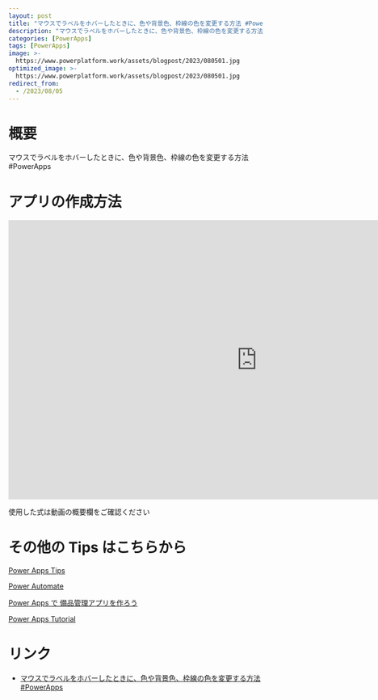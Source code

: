 ```yaml
---
layout: post
title: "マウスでラベルをホバーしたときに、色や背景色、枠線の色を変更する方法 #PowerApps"
description: "マウスでラベルをホバーしたときに、色や背景色、枠線の色を変更する方法 #PowerAppsを動画で分かりやすく解説"
categories: [PowerApps]
tags: [PowerApps]
image: >-
  https://www.powerplatform.work/assets/blogpost/2023/080501.jpg
optimized_image: >-
  https://www.powerplatform.work/assets/blogpost/2023/080501.jpg
redirect_from:
  - /2023/08/05
---
```



#  概要

マウスでラベルをホバーしたときに、色や背景色、枠線の色を変更する方法 #PowerApps


# アプリの作成方法

<iframe width="983" height="553" src="https://www.youtube.com/embed/K1lzQ9zuENE" title="YouTube video player" frameborder="0" allow="accelerometer; autoplay; clipboard-write; encrypted-media; gyroscope; picture-in-picture" allowfullscreen></iframe>


使用した式は動画の概要欄をご確認ください


# その他の Tips はこちらから

[Power Apps Tips](https://www.youtube.com/watch?v=VrAQf3JQ7yM&list=PLVhFi1fb3DqakSLVMn22DDcySXh9jtzi- )


[Power Automate](https://www.youtube.com/watch?v=-YnJYT0ASEM&list=PLVhFi1fb3Dqbzic6GieqnLFgD3aTj-eHA)


[Power Apps で 備品管理アプリを作ろう](https://www.youtube.com/playlist?list=PLVhFi1fb3DqZM3HKb8Hea6XEL96990Fyn)


[Power Apps Tutorial](https://www.youtube.com/playlist?list=PLVhFi1fb3DqalxpL974VvAJvV4iWoSbe_)


# リンク


- [マウスでラベルをホバーしたときに、色や背景色、枠線の色を変更する方法 #PowerApps](https://www.youtube.com/watch?v=K1lzQ9zuENE)

